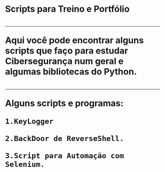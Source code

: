 <h1>Scripts para Treino e Portfólio<h1>

<hr>
Aqui você pode encontrar alguns scripts que faço para estudar Cibersegurança num geral e algumas bibliotecas do Python. <h1>
<hr>
    Alguns scripts e programas:
    
    1.KeyLogger
        
    2.BackDoor de ReverseShell.

    3.Script para Automação com Selenium.
